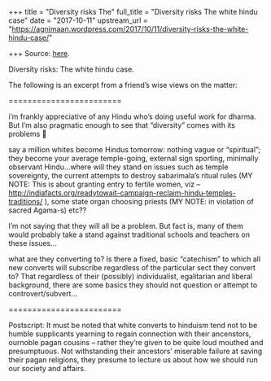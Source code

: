 +++
title = "Diversity risks The"
full_title = "Diversity risks The white hindu case"
date = "2017-10-11"
upstream_url = "https://agnimaan.wordpress.com/2017/10/11/diversity-risks-the-white-hindu-case/"

+++
Source: [here](https://agnimaan.wordpress.com/2017/10/11/diversity-risks-the-white-hindu-case/).

Diversity risks: The white hindu case.

The following is an excerpt from a friend’s wise views on the matter:

========================

i’m frankly appreciative of any Hindu who’s doing useful work for
dharma. But I’m also pragmatic enough to see that “diversity” comes with
its problems 🙂

say a million whites become Hindus tomorrow: nothing vague or
“spiritual”; they become your average temple-going, external sign
sporting, minimally observant Hindu…where will they stand on issues such
as temple sovereignty, the current attempts to destroy sabarimala’s
ritual rules (MY NOTE: This is about granting entry to fertile women,
viz –
<http://indiafacts.org/readytowait-campaign-reclaim-hindu-temples-traditions/>
), some state organ choosing priests (MY NOTE: in violation of sacred
Agama-s) etc??

I’m not saying that they will all be a problem. But fact is, many of
them would probably take a stand against traditional schools and
teachers on these issues…

what are they converting to? Is there a fixed, basic “catechism” to
which all new converts will subscribe regardless of the particular sect
they convert to? That regardless of their (possibly) individualist,
egalitarian and liberal background, there are some basics they should
not question or attempt to controvert/subvert…

========================

Postscript: It must be noted that white converts to hinduism tend not to
be humble supplicants yearning to regain connection with their
ancenstors, ournoble pagan cousins – rather they’re given to be quite
loud mouthed and presumptuous. Not withstanding their ancestors’
miserable failure at saving their pagan religions, they presume to
lecture us about how we should run our society and affairs.

